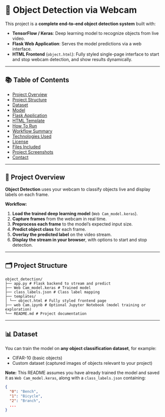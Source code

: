 # 🎯  Object Detection via Webcam

This project is a **complete end-to-end  object detection system** built with:

- **TensorFlow / Keras**: Deep learning model to recognize objects from live video.
- **Flask Web Application**: Serves the model predictions via a web interface.
- **HTML Frontend** (`object.html`): Fully styled single-page interface to start and stop webcam detection, and show results dynamically.

---

## 📚 Table of Contents

- [Project Overview](#project-overview)
- [Project Structure](#project-structure)
- [Dataset](#dataset)
- [Model](#model-training)
- [Flask Application](#flask-application)
- [HTML Template](#html-template)
- [How To Run](#how-to-run)
- [Workflow Summary](#workflow-summary)
- [Technologies Used](#technologies-used)
- [License](#license)
- [Files Included](#files-included)
- [Project Screenshots](#project-screenshots)
- [Contact](#contact)

---

## 🎯 Project Overview

**Object Detection** uses your webcam to classify objects live and display labels on each frame.

**Workflow:**

1. **Load the trained deep learning model** (`Web Cam_model.keras`).
2. **Capture frames** from the webcam in real time.
3. **Preprocess each frame** to the model’s expected input size.
4. **Predict object class** for each frame.
5. **Overlay the predicted label** on the video stream.
6. **Display the stream in your browser**, with options to start and stop detection.

---

## 🗂️ Project Structure
```
object_detection/
├── app.py # Flask backend to stream and predict
├── Web Cam_model.keras # Trained model
├── class_labels.json # Class label mapping
├── templates/
│ └── object.html # Fully styled frontend page
├── web Cam.ipynb # Optional Jupyter Notebook (model training or exploration)
└── README.md # Project documentation

```
---


## 📊 Dataset

You can train the model on **any object classification dataset**, for example:
- CIFAR-10 (basic objects)
- Custom dataset (captured images of objects relevant to your project)

**Note:**
This README assumes you have already trained the model and saved it as `Web Cam_model.keras`, along with a `class_labels.json` containing:
```json
{
  "0": "Bench",
  "1": "Bicycle",
  "2": "Branch",
  ...
}


